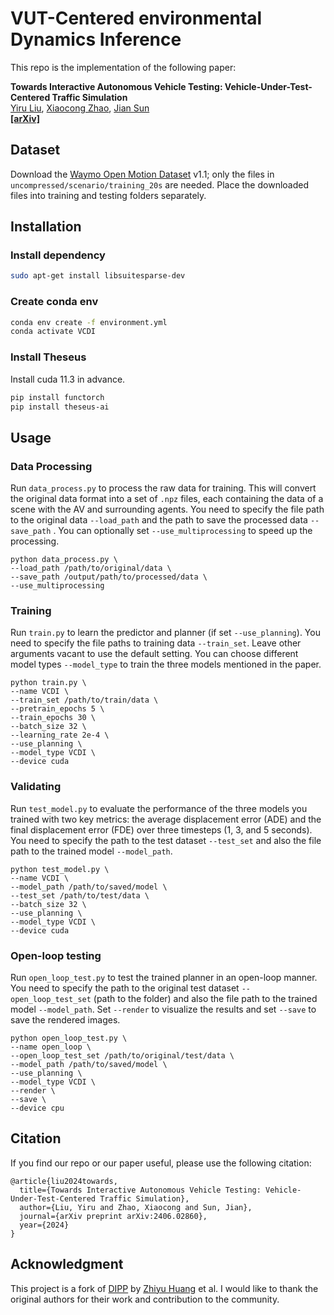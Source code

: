 # VUT-Centered environmental Dynamics Inference
This repo is the implementation of the following paper:

**Towards Interactive Autonomous Vehicle Testing: Vehicle-Under-Test-Centered Traffic Simulation**
<br> [Yiru Liu](https://github.com/YNYSNL), [Xiaocong Zhao](https://zxc-tju.github.io), [Jian Sun](https://scholar.google.com/citations?hl=zh-CN&user=dXaFOeYAAAAJ) 
<br> **[[arXiv]](https://arxiv.org/abs/2406.02860)**

## Dataset
Download the [Waymo Open Motion Dataset](https://waymo.com/open/download/) v1.1; only the files in ```uncompressed/scenario/training_20s``` are needed. Place the downloaded files into training and testing folders separately.

## Installation
### Install dependency
```bash
sudo apt-get install libsuitesparse-dev
```

### Create conda env
```bash
conda env create -f environment.yml
conda activate VCDI
```

### Install Theseus
Install cuda 11.3 in advance.
```bash
pip install functorch
pip install theseus-ai
```

## Usage
### Data Processing
Run ```data_process.py``` to process the raw data for training. This will convert the original data format into a set of ```.npz``` files, each containing the data of a scene with the AV and surrounding agents. You need to specify the file path to the original data ```--load_path``` and the path to save the processed data ```--save_path``` . You can optionally set ```--use_multiprocessing``` to speed up the processing. 
```shell
python data_process.py \
--load_path /path/to/original/data \
--save_path /output/path/to/processed/data \
--use_multiprocessing
```

### Training
Run ```train.py``` to learn the predictor and planner (if set ```--use_planning```). You need to specify the file paths to training data ```--train_set```. Leave other arguments vacant to use the default setting. You can choose different model types ```--model_type``` to train the three models mentioned in the paper.
```shell
python train.py \
--name VCDI \
--train_set /path/to/train/data \
--pretrain_epochs 5 \
--train_epochs 30 \
--batch_size 32 \
--learning_rate 2e-4 \
--use_planning \
--model_type VCDI \
--device cuda
```

### Validating
Run ```test_model.py``` to evaluate the performance of the three models you trained with two key metrics: the average displacement error (ADE) and the final displacement error (FDE) over three timesteps (1, 3, and 5 seconds). You need to specify the path to the test dataset ```--test_set``` and also the file path to the trained model ```--model_path```.
```shell
python test_model.py \
--name VCDI \
--model_path /path/to/saved/model \
--test_set /path/to/test/data \
--batch_size 32 \
--use_planning \
--model_type VCDI \
--device cuda
```

### Open-loop testing
Run ```open_loop_test.py``` to test the trained planner in an open-loop manner. You need to specify the path to the original test dataset ```--open_loop_test_set``` (path to the folder) and also the file path to the trained model ```--model_path```. Set ```--render``` to visualize the results and set ```--save``` to save the rendered images.
```shell
python open_loop_test.py \
--name open_loop \
--open_loop_test_set /path/to/original/test/data \
--model_path /path/to/saved/model \
--use_planning \
--model_type VCDI \
--render \
--save \
--device cpu
```

## Citation
If you find our repo or our paper useful, please use the following citation:
```
@article{liu2024towards,
  title={Towards Interactive Autonomous Vehicle Testing: Vehicle-Under-Test-Centered Traffic Simulation},
  author={Liu, Yiru and Zhao, Xiaocong and Sun, Jian},
  journal={arXiv preprint arXiv:2406.02860},
  year={2024}
}
```
## Acknowledgment
This project is a fork of [DIPP](https://github.com/MCZhi/DIPP) by [Zhiyu Huang](https://mczhi.github.io/) et al. I would like to thank the original authors for their work and contribution to the community.
